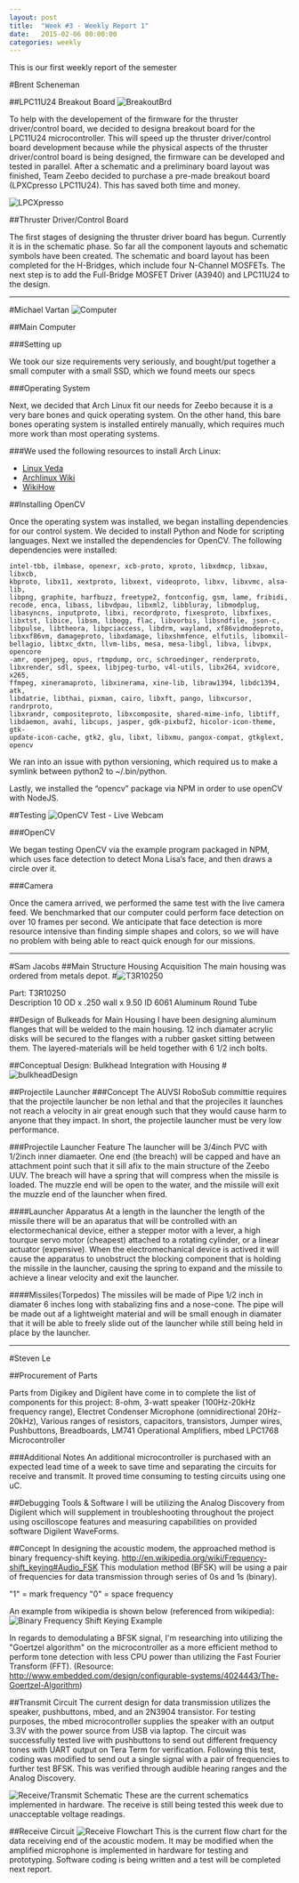 ```yaml
---
layout: post
title:  "Week #3 - Weekly Report 1"
date:   2015-02-06 00:00:00
categories: weekly
---
```


This is our first weekly report of the semester

#Brent Scheneman

##LPC11U24 Breakout Board
![BreakoutBrd](/images/zeebo_breakoutBrd.jpg)

To help with the developement of the firmware for the thruster driver/control board, we decided to designa  breakout board for the LPC11U24 microcontroller. This will speed up the thruster driver/control board development because while the physical aspects of the thruster driver/control board is being designed, the firmware can be developed and tested in parallel. After a schematic and a preliminary board layout was finished, Team Zeebo decided to purchase a pre-made breakout board (LPXCpresso LPC11U24). This has saved both time and money.

![LPCXpresso](/images/zeebo_lpcxpresso.jpg)

##Thruster Driver/Control Board

The first stages of designing the thruster driver board has begun. Currently it is in the schematic phase. So far all the component layouts and schematic symbols have been created. The schematic and board layout has been completed for the H-Bridges, which include four N-Channel MOSFETs. The next step is to add the Full-Bridge MOSFET Driver (A3940) and LPC11U24 to the design. 

---

#Michael Vartan
![Computer](/images/zeebo_computer.jpg)

##Main Computer

###Setting up

We took our size requirements very seriously, and bought/put together a small computer with a small SSD, which we found meets our specs

###Operating System

Next, we decided that Arch Linux fit our needs for Zeebo because it is a very bare bones and quick operating system. On the other hand, this bare bones operating system is installed entirely manually, which requires much more work than most operating systems.
  
###We used the following resources to install Arch Linux:

* [Linux Veda](http://www.linuxveda.com/2014/06/07/arch-linux-tutorial/)
* [Archlinux Wiki](https://wiki.archlinux.org/index.php/installation_guide#Connect_to_the_Internet)
* [WikiHow](http://www.wikihow.com/Install-Arch-Linux)



##Installing OpenCV

Once the operating system was installed, we began installing dependencies for our control system. We decided to install Python and Node for scripting languages. 
Next we installed the dependencies for OpenCV. The following dependencies were installed:

    intel-tbb, ilmbase, openexr, xcb-proto, xproto, libxdmcp, libxau, libxcb, 
    kbproto, libx11, xextproto, libxext, videoproto, libxv, libxvmc, alsa-lib, 
    libpng, graphite, harfbuzz, freetype2, fontconfig, gsm, lame, fribidi, 
    recode, enca, libass, libvdpau, libxml2, libbluray, libmodplug, 
    libasyncns, inputproto, libxi, recordproto, fixesproto, libxfixes, 
    libxtst, libice, libsm, libogg, flac, libvorbis, libsndfile, json-c, 
    libpulse, libtheora, libpciaccess, libdrm, wayland, xf86vidmodeproto, 
    libxxf86vm, damageproto, libxdamage, libxshmfence, elfutils, libomxil-
    bellagio, libtxc_dxtn, llvm-libs, mesa, mesa-libgl, libva, libvpx, opencore
    -amr, openjpeg, opus, rtmpdump, orc, schroedinger, renderproto, 
    libxrender, sdl, speex, libjpeg-turbo, v4l-utils, libx264, xvidcore, x265, 
    ffmpeg, xineramaproto, libxinerama, xine-lib, libraw1394, libdc1394, atk, 
    libdatrie, libthai, pixman, cairo, libxft, pango, libxcursor, randrproto, 
    libxrandr, compositeproto, libxcomposite, shared-mime-info, libtiff, 
    libdaemon, avahi, libcups, jasper, gdk-pixbuf2, hicolor-icon-theme, gtk-
    update-icon-cache, gtk2, glu, libxt, libxmu, pangox-compat, gtkglext, 
    opencv


We ran into an issue with python versioning, which required us to make a symlink between python2 to ~/.bin/python.  

Lastly, we installed the “opencv” package via NPM in order to use openCV with NodeJS.

##Testing
![OpenCV Test - Live Webcam](/images/michael_circle.png)

###OpenCV

We began testing OpenCV via the example program packaged in NPM, which uses face detection to detect Mona Lisa’s face, and then draws a circle over it. 
 
###Camera

Once the camera arrived, we performed the same test with the live camera feed. We benchmarked that our computer could perform face detection on over 10 frames per second. We anticipate that face detection is more resource intensive than finding simple shapes and colors, so we will have no problem with being able to react quick enough for our missions. 


---



#Sam Jacobs
##Main Structure Housing Acquisition
The main housing was ordered from metals depot.
#![T3R10250](/images/tube.jpg)

Part: T3R10250  
Description 10 OD x .250 wall x 9.50 ID 6061 Aluminum Round Tube

##Design of Bulkeads for Main Housing
I have been designing aluminum flanges that will be welded to the main housing. 12 inch diamater acrylic disks will be secured to the flanges with a rubber gasket sitting between them. The layered-materials will be held together with 6 1/2 inch bolts.

##Conceptual Design: Bulkhead Integration with Housing
#![bulkheadDesign](/images/bulkheadDesign.jpg)

##Projectile Launcher
###Concept
The AUVSI RoboSub committie requires that the projectile launcher be non lethal and that the projeciles it launches not reach a velocity in air great enough such that they would cause harm to anyone that they impact. In short, the projectile launcher must be very low performance.

###Projectile Launcher Feature
The launcher will be 3/4inch PVC with 1/2inch inner diamaeter. One end (the breach) will be capped and have an attachment point such that it sill afix to the main structure of the Zeebo UUV. The breach will have a spring that will compress when the missile is loaded. The muzzle end will be open to the water, and the missile will exit the muzzle end of the launcher when fired.

####Launcher Apparatus
At a length in the launcher the length of the missile there will be an aparatus that will be controlled with an electormechanical device, either a stepper motor with a lever, a high tourque servo motor (cheapest) attached to a rotating cylinder, or a linear actuator (expensive). When the electromechanical device is actived it will cause the apparatus to unobstruct the blocking component that is holding the missile in the launcher, causing the spring to expand and the missile to achieve a linear velocity and exit the launcher. 

####Missiles(Torpedos) 
The missiles will be made of Pipe 1/2 inch in diamater 6 inches long with stabalizing fins and a nose-cone. The pipe will be made out af a lightweight material and will be small enough in diamater that it will be able to freely slide out of the launcher while still being held in place by the launcher.


---

#Steven Le

##Procurement of Parts

Parts from Digikey and Digilent have come in to complete the list of components for this project: 8-ohm, 3-watt speaker (100Hz-20kHz frequency range), Electret Condenser Microphone (omnidirectional 20Hz-20kHz), Various ranges of resistors, capacitors, transistors, Jumper wires, Pushbuttons, Breadboards, LM741 Operational Amplifiers, mbed LPC1768 Microcontroller

###Additional Notes
An additional microcontroller is purchased with an expected lead time of a week to save time and separating the circuits for receive and transmit.  It proved time consuming to testing circuits using one uC.

##Debugging Tools & Software
I will be utilizing the Analog Discovery from Digilent which will supplement in troubleshooting throughout the project using oscilloscope features and measuring capabilities on provided software Digilent WaveForms.

##Concept
In designing the acoustic modem, the approached method is binary frequency-shift keying.
http://en.wikipedia.org/wiki/Frequency-shift_keying#Audio_FSK
This modulation method (BFSK) will be using a pair of frequencies for data transmission through series of 0s and 1s (binary).

"1" = mark frequency
"0" = space frequency

An example from wikipedia is shown below (referenced from wikipedia):
![Binary Frequency Shift Keying Example](/images/bfsk.png)

In regards to demodulating a BFSK signal, I'm researching into utilizing the "Goertzel algorithm" on the microcontroller as a more efficient method to perform tone detection with less CPU power than utilizing the Fast Fourier Transform (FFT).
(Resource: http://www.embedded.com/design/configurable-systems/4024443/The-Goertzel-Algorithm)

##Transmit Circuit
The current design for data transmission utilizes the speaker, pushbuttons, mbed, and an 2N3904 transistor.  For testing purposes, the mbed microcontroller supplies the speaker with an output 3.3V with the power source from USB via laptop.  The circuit was successfully tested live with pushbuttons to send out different frequency tones with UART output on Tera Term for verification.  Following this test, coding was modified to send out a single signal with a pair of frequencies to further test BFSK.  This was verified through audible hearing ranges and the Analog Discovery.

![Receive/Transmit Schematic](/images/am_schematic.png)
These are the current schematics implemented in hardware.  The receive is still being tested this week due to unacceptable voltage readings.

##Receive Circuit
![Receive Flowchart](/images/am_flowchart.png)
This is the current flow chart for the data receiving end of the acoustic modem.  It may be modified when the amplified microphone is implemented in hardware for testing and prototyping.  Software coding is being written and a test will be completed next report.